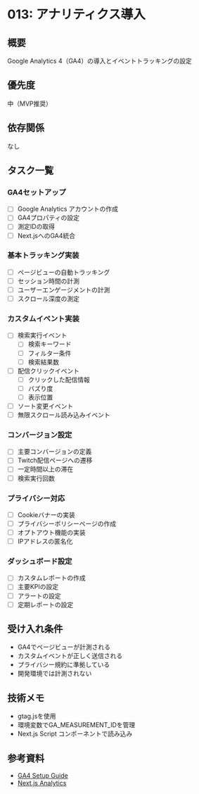 # 013: アナリティクス導入

## 概要
Google Analytics 4（GA4）の導入とイベントトラッキングの設定

## 優先度
中（MVP推奨）

## 依存関係
なし

## タスク一覧

### GA4セットアップ
- [ ] Google Analytics アカウントの作成
- [ ] GA4プロパティの設定
- [ ] 測定IDの取得
- [ ] Next.jsへのGA4統合

### 基本トラッキング実装
- [ ] ページビューの自動トラッキング
- [ ] セッション時間の計測
- [ ] ユーザーエンゲージメントの計測
- [ ] スクロール深度の測定

### カスタムイベント実装
- [ ] 検索実行イベント
  - [ ] 検索キーワード
  - [ ] フィルター条件
  - [ ] 検索結果数
- [ ] 配信クリックイベント
  - [ ] クリックした配信情報
  - [ ] バズり度
  - [ ] 表示位置
- [ ] ソート変更イベント
- [ ] 無限スクロール読み込みイベント

### コンバージョン設定
- [ ] 主要コンバージョンの定義
- [ ] Twitch配信ページへの遷移
- [ ] 一定時間以上の滞在
- [ ] 検索実行回数

### プライバシー対応
- [ ] Cookieバナーの実装
- [ ] プライバシーポリシーページの作成
- [ ] オプトアウト機能の実装
- [ ] IPアドレスの匿名化

### ダッシュボード設定
- [ ] カスタムレポートの作成
- [ ] 主要KPIの設定
- [ ] アラートの設定
- [ ] 定期レポートの設定

## 受け入れ条件
- GA4でページビューが計測される
- カスタムイベントが正しく送信される
- プライバシー規約に準拠している
- 開発環境では計測されない

## 技術メモ
- gtag.jsを使用
- 環境変数でGA_MEASUREMENT_IDを管理
- Next.js Script コンポーネントで読み込み

## 参考資料
- [GA4 Setup Guide](https://developers.google.com/analytics/devguides/collection/ga4)
- [Next.js Analytics](https://nextjs.org/docs/app/building-your-application/optimizing/third-party-libraries#google-analytics)
